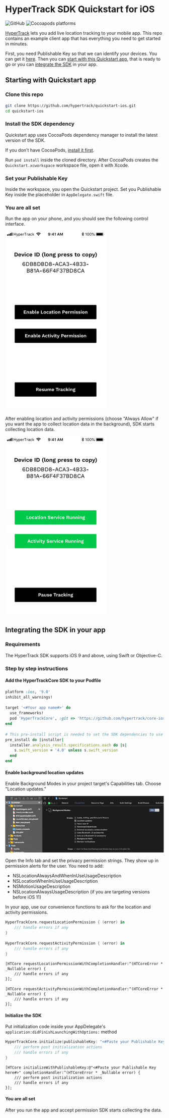 # HyperTrack SDK Quickstart for iOS

![GitHub](https://img.shields.io/github/license/hypertrack/quickstart-ios.svg)
![Cocoapods platforms](https://img.shields.io/cocoapods/p/HyperTrackCore.svg)

[HyperTrack](https://www.hypertrack.com) lets you add live location tracking to your mobile app. This repo contains an example client app that has everything you need to get started in minutes.

First, you need Publishable Key so that we can identify your devices. You can get it [here]().
Then you can [start with this Quickstart app](#starting-with-quickstart-app), that is ready to go or you can [integrate the SDK](#integrating-the-SDK-in-your-app) in your app.

## Starting with Quickstart app

### Clone this repo
```bash
git clone https://github.com/hypertrack/quickstart-ios.git
cd quickstart-ios
```
### Install the SDK dependency

Quickstart app uses CocoaPods dependency manager to install the latest version of the SDK.

If you don't have CocoaPods, [install it first](https://guides.cocoapods.org/using/getting-started.html#installation).

Run `pod install` inside the cloned directory. After CocoaPods creates the `Quickstart.xcworkspace` workspace file, open it with Xcode.

### Set your Publishable Key

Inside the workspace, you open the Quickstart project. Set you Publishable Key inside the placeholder in `AppDelegate.swift` file.

### You are all set

Run the app on your phone, and you should see the following control interface.

<img src="Images/Control_Screen.png" alt="Control Screen" width="320"/>

After enabling location and activity permissions (choose "Always Allow" if you want the app to collect location data in the background), SDK starts collecting location data.

<img src="Images/Control_Screen_Running.png" alt="Control Screen Running" width="320"/>

## Integrating the SDK in your app

### Requirements

The HyperTrack SDK supports iOS 9 and above, using Swift or Objective-C. 

### Step by step instructions

#### Add the HyperTrackCore SDK to your Podfile

```ruby
platform :ios, '9.0'
inhibit_all_warnings!

target '<#Your app name#>' do
  use_frameworks!
  pod 'HyperTrackCore', :git => 'https://github.com/hypertrack/core-ios-sdk.git', :commit => 'c7554a7e9664b4c0c58de0c635ade83683bb0b3b'
end

# This pre-install script is needed to set the SDK dependencies to use Swift 4.0
pre_install do |installer|
  installer.analysis_result.specifications.each do |s|
    s.swift_version = '4.0' unless s.swift_version
  end
end
```

#### Enable background location updates

Enable Background Modes in your project target's Capabilities tab. Choose "Location updates."

![Capabilities](Images/Background_Modes.png)

Open the Info tab and set the privacy permission strings. They show up in permission alerts for the user. You need to add:
- NSLocationAlwaysAndWhenInUseUsageDescription
- NSLocationWhenInUseUsageDescription
- NSMotionUsageDescription
- NSLocationAlwaysUsageDescription (if you are targeting versions before iOS 11)

In your app, use our convenience functions to ask for the location and activity permissions.

```swift
HyperTrackCore.requestLocationPermission { (error) in
    /// handle errors if any
}

HyperTrackCore.requestActivityPermission { (error) in
    /// handle errors if any
}
```

```objc
[HTCore requestLocationPermissionWithCompletionHandler:^(HTCoreError * _Nullable error) {
    /// handle errors if any
}];

[HTCore requestActivityPermissionWithCompletionHandler:^(HTCoreError * _Nullable error) {
    /// handle errors if any
}];
```

#### Initialize the SDK

Put initialization code inside your AppDelegate's `application:didFinishLaunchingWithOptions:` method 

```swift
HyperTrackCore.initialize(publishableKey: "<#Paste your Publishable Key here#>") { (error) in
    /// perform post initialization actions
    /// handle errors if any
}
```

```objc
[HTCore initializeWithPublishableKey:@"<#Paste your Publishable Key here#>" completionHandler:^(HTCoreError * _Nullable error) {
    /// perform post initialization actions
    /// handle errors if any
}];
```

#### You are all set

After you run the app and accept permission SDK starts collecting the data.
